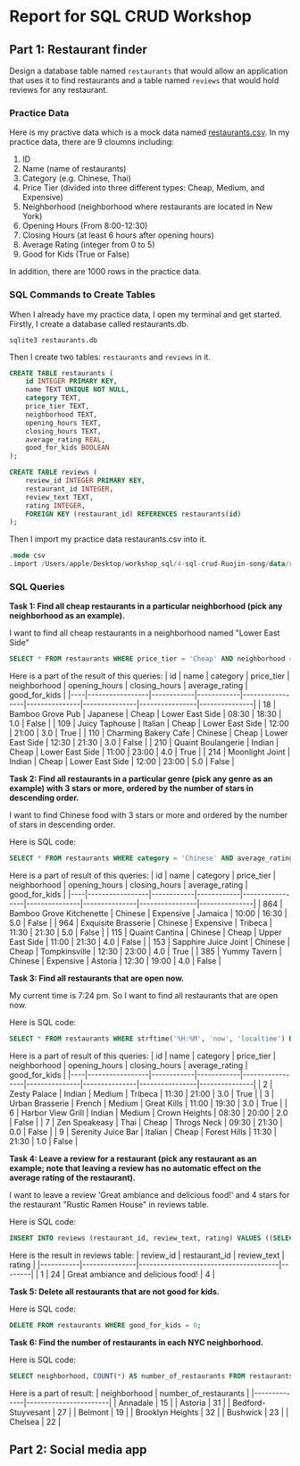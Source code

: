 # Report for SQL CRUD Workshop

## Part 1: Restaurant finder
Design a database table named `restaurants` that would allow an application that uses it to find restaurants and a table named `reviews` that would hold reviews for any restaurant.
### Practice Data
Here is my practive data which is a mock data named [restaurants.csv](https://github.com/dbdesign-students-spring2024/4-sql-crud-Ruojin-song/blob/main/data/restaurants.csv). In my practice data, there are 9 cloumns including: 

1. ID
2. Name (name of restaurants)
3. Category (e.g. Chinese, Thai)
4. Price Tier (divided into three different types: Cheap, Medium, and Expensive)
5. 	Neighborhood (neighborhood where restaurants are located in New York)
6. Opening Hours (From 8:00-12:30)
7. Closing Hours (at least 6 hours after opening hours)
8. Average Rating (integer from 0 to 5)
9. Good for Kids (True or False)

In addition, there are 1000 rows in the practice data.

### SQL Commands to Create Tables
When I already have my practice data, I open my terminal and get started. 
Firstly, I create a database called restaurants.db.
```
sqlite3 restaurants.db
```
Then I create two tables: `restaurants` and `reviews` in it.
```sql
CREATE TABLE restaurants (
    id INTEGER PRIMARY KEY,
    name TEXT UNIQUE NOT NULL,
    category TEXT,
    price_tier TEXT,
    neighborhood TEXT,
    opening_hours TEXT,
    closing_hours TEXT,
    average_rating REAL,
    good_for_kids BOOLEAN
);
```
```sql
CREATE TABLE reviews (
    review_id INTEGER PRIMARY KEY,
    restaurant_id INTEGER,
    review_text TEXT,
    rating INTEGER,
    FOREIGN KEY (restaurant_id) REFERENCES restaurants(id)
);
```
Then I import my practice data restaurants.csv into it. 
```sql
.mode csv
.import /Users/apple/Desktop/workshop_sql/4-sql-crud-Ruojin-song/data/restaurants.csv restaurants
```
### SQL Queries

**Task 1: Find all cheap restaurants in a particular neighborhood (pick any neighborhood as an example).**

I want to find all cheap restaurants in a neighborhood named "Lower East Side"
```sql
SELECT * FROM restaurants WHERE price_tier = 'Cheap' AND neighborhood = 'Lower East Side';
```
Here is a part of the result of this queries:
| id | name             | category   | price_tier | neighborhood    | opening_hours | closing_hours | average_rating | good_for_kids |
|----|-----------------|------------|------------|-----------------|---------------|---------------|----------------|---------------|
| 18   | Bamboo Grove Pub | Japanese   | Cheap      | Lower East Side | 08:30         | 18:30         | 1.0            | False          |
| 109 | Juicy Taphouse  | Italian    | Cheap      | Lower East Side | 12:00         | 21:00         | 3.0            | True           |
| 110 | Charming Bakery Cafe | Chinese | Cheap | Lower East Side | 12:30         | 21:30         | 3.0            | False          |
| 210 | Quaint Boulangerie | Indian   | Cheap | Lower East Side | 11:00         | 23:00         | 4.0            | True           |
| 214 | Moonlight Joint | Indian     | Cheap      | Lower East Side | 12:00         | 23:00         | 5.0            | False          |



**Task 2: Find all restaurants in a particular genre (pick any genre as an example) with 3 stars or more, ordered by the number of stars in descending order.**

I want to find Chinese food with 3 stars or more and ordered by the number of stars in descending order.

Here is SQL code:
```sql
SELECT * FROM restaurants WHERE category = 'Chinese' AND average_rating >= 3 ORDER BY average_rating DESC;
```



Here is a part of result of this queries:
| id | name             | category   | price_tier | neighborhood    | opening_hours | closing_hours | average_rating | good_for_kids |
|----|-----------------|------------|------------|-----------------|---------------|---------------|----------------|---------------|
| 864 | Bamboo Grove Kitchenette | Chinese | Expensive | Jamaica | 10:00         | 16:30         | 5.0            | False          |
| 964 | Exquisite Brasserie | Chinese | Expensive | Tribeca | 11:30         | 21:30         | 5.0            | False          |
| 115 | Quaint Cantina | Chinese | Cheap | Upper East Side | 11:00         | 21:30         | 4.0            | False          |
| 153 | Sapphire Juice Joint | Chinese | Cheap | Tompkinsville | 12:30         | 23:00         | 4.0            | True           |
| 385 | Yummy Tavern | Chinese | Expensive | Astoria | 12:30         | 19:00         | 4.0            | False          |


**Task 3: Find all restaurants that are open now.**

My current time is 7:24 pm. So I want to find all restaurants that are open now. 

Here is SQL code:
```sql
SELECT * FROM restaurants WHERE strftime('%H:%M', 'now', 'localtime') BETWEEN opening_hours AND closing_hours;
```
Here is a part of result of this queries:
| id | name             | category   | price_tier | neighborhood    | opening_hours | closing_hours | average_rating | good_for_kids |
|----|-----------------|------------|------------|-----------------|---------------|---------------|----------------|---------------|
| 2    | Zesty Palace    | Indian     | Medium     | Tribeca      | 11:30         | 21:00         | 3.0            | True           |
| 3    | Urban Brasserie | French     | Medium     | Great Kills  | 11:00         | 19:30         | 3.0            | True           |
| 6    | Harbor View Grill | Indian     | Medium     | Crown Heights | 08:30         | 20:00         | 2.0            | False          |
| 7    | Zen Speakeasy   | Thai       | Cheap      | Throgs Neck  | 09:30         | 21:30         | 0.0            | False          |
| 9    | Serenity Juice Bar | Italian   | Cheap      | Forest Hills | 11:30         | 21:30         | 1.0            | False          |

**Task 4: Leave a review for a restaurant (pick any restaurant as an example; note that leaving a review has no automatic effect on the average rating of the restaurant).**

I want to leave a review 'Great ambiance and delicious food!' and 4 stars for the restaurant "Rustic Ramen House" in reviews table.

Here is SQL code:

```sql
INSERT INTO reviews (restaurant_id, review_text, rating) VALUES ((SELECT id FROM restaurants WHERE name = 'Rustic Ramen House'), 'Great ambiance and delicious food!', 4);
```

Here is the result in reviews table:
| review_id | restaurant_id | review_text                             | rating |
|-----------|---------------|---------------------------------------|--------|
| 1         | 24           | Great ambiance and delicious food!      | 4      |

**Task 5: Delete all restaurants that are not good for kids.**

Here is SQL code:
```sql
DELETE FROM restaurants WHERE good_for_kids = 0;
```

**Task 6: Find the number of restaurants in each NYC neighborhood.**

 Here is SQL code:
 ```sql
SELECT neighborhood, COUNT(*) AS number_of_restaurants FROM restaurants GROUP BY neighborhood;
 ```
 Here is a part of result:
 | neighborhood | number_of_restaurants |
|--------------|-----------------------|
| Annadale     | 15                 |
| Astoria      | 31                    |
| Bedford-Stuyvesant | 27 |
| Belmont      | 19                    |
| Brooklyn Heights | 32 |
| Bushwick      | 23                    |
| Chelsea      | 22                    |


## Part 2: Social media app





